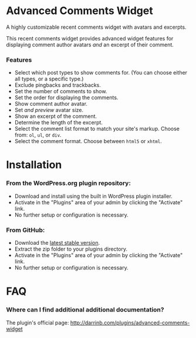 # Advanced Comments Widget

A highly customizable recent comments widget with avatars and excerpts.

This recent comments widget provides advanced widget features for displaying comment author avatars _and_ an excerpt of their comment.

### Features

* Select which post types to show comments for.  (You can choose either all types, or a specific type.) 
* Exclude pingbacks and trackbacks.
* Set the number of comments to show.
* Set the order for displaying the comments.
* Show comment author avatar.
* Set _and preview_ avatar size.
* Show an excerpt of the comment.
* Determine the length of the excerpt.
* Select the comment list format to match your site's markup.  Choose from: `ol`, `ul`, or `div`.
* Select the comment format. Choose between `html5` or `xhtml`.


# Installation

### From the WordPress.org plugin repository:

* Download and install using the built in WordPress plugin installer.
* Activate in the "Plugins" area of your admin by clicking the "Activate" link.
* No further setup or configuration is necessary.

### From GitHub:

* Download the [latest stable version](https://github.com/dboutote/Advanced-Comments-Widget/archive/master.zip).
* Extract the zip folder to your plugins directory.
* Activate in the "Plugins" area of your admin by clicking the "Activate" link.
* No further setup or configuration is necessary.


# FAQ

### Where can I find additional additional documentation?

The plugin's official page: http://darrinb.com/plugins/advanced-comments-widget